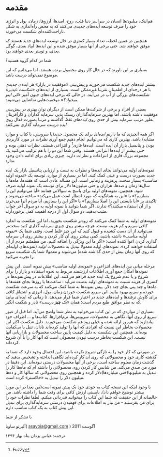 # مقدمه

هم‌اینک، میلیون‌ها انسان در سراسر دنیا قلب، روح، امیدها، آرزوها، زمان، پول و انرژی خود را صرف توسعه ایده‌های جدیدی می‌کنند که به محض راه‌اندازی به شکل ناراحت‌کننده‌ای شکست می‌خورند.

همچنین در همین لحظه، تعداد بسیار کمتری در حال توسعه ایده‌های جدید هستند که موفق خواهند شد. حتی برخی از آنها بسیار موفق شده و این ایده‌ها آیپاد بعدی، گوگل بعدی، و توییتر بعدی خواهند بود.

شما در کدام گروه هستید؟

بسیاری بر این باورند که در حال کار روی محصول برنده هستند، اما می‌دانیم که این موضوع نمی‌تواند درست باشد.

بیشتر ایده‌های جدید شکست می‌خورند و پیش‌بینی «موفقیت در بازار» هر ایده‌ی جدیدی با هر درجه‌ای از اطمینان تقریبا غیرممکن است. بسیاری از ایده‌های «_شکست ناپذیر_» شکست‌های بزرگی از آب در می‌آیند. در حالی که برخی ایده‌های جنون آمیز «_کی اینو میخواد؟_» موفقیت‌هایی تماشایی می‌شوند.

بعضی از افراد و برخی از شرکت‌ها ممکن است از دیگران توان بهتری در پیش‌بینی موفقیت داشته باشند، اما بهترین سرمایه‌گذاران ریسک پذیر، سرمایه گذاران و کارآفرینان بطور مرتب سرمایه بیش از حدی روی _ایده‌های غلط_ گذاشته و مرتبا بصورت فعال روی _ایده درست_ سرمایه گذاری نمی‌کنند.

اگر همه آنچیزی که  ما داریم _ایده‌ای_ برای یک محصول جدید(یا سرویس، یا کتاب و موارد مشابه) باشد، بهترین کاری که می‌توانیم انجام دهیم جمع آوری _نظرات_ در مورد کاربردی بودن و پتانسیل بازار آن ایده است. ایده‌ها فازی[^1] و انتزاعی هستند. نظرات ذهنی بوده و حتی بیشتر از ایده‌ها انتزاعی هستند. وقتی شما این دو را با هم ترکیب می‌کنید یک مجموعه بزرگ فازی از انتزاعات و نظرات دارید. چیزی زیادی برای ادامه دادن وجود ندارد.

نمونه‌های اولیه می‌توانند بجای ایده‌ها و نظرات به تست و ارزیابی پتانسیل بازار یک ایده جدید بصورت درست و عینی کمک کنند. اما در بسیاری از موارد، توسعه یک «نمونه اولیه مناسب» بسیار سخت، پرهزینه و زمانبر است. این مساله عادی است که هفته‌ها، ماه‌ها یا سال‌ها زمان و صدها، هزاران و حتی میلیون‌ها دلار برای توسعه یک نمونه اولیه صرف شود. همچنین، نمونه‌های اولیه برای پاسخ به سوالاتی همانند «آیا می‌توانیم این را بسازیم؟» یا «این به همانگونه که مورد انتظار است عمل می‌کند» ساخته می‌شوند و تاکیدی بر «آیا بایستی این را اصلا بسازیم؟»  یا «اگر این را بسازیم، آیا مردم آنرا می‌خرند و از آن استفاده میکنند؟» ندارند. اگر شما بتوانید با نمونه اولیه به دو سوال آخر جواب مثبت بدهید، دو سوال اول از درجه اهمیت کمی برخوردارند.

نمونه‌های اولیه به شما کمک می‌کنند که زودتر شکست بخورید، اما این شکست به اندازه کافی سریع و کم هزینه نیست. هرچه بیشتر روی چیزی سرمایه گذاری کنید سخت‌تر می‌توانید از آن دست کشیده و قبول کنید که این چیز غلط است. وقتی شما یک «نمونه اولیه مناسب» داشته باشید، کمی بیشتر روی آن کار کردن و بیشتر روی آن سرمایه گذاری کردن اغوا کننده است: «اگر ما این ویژگی را اضافه کنیم، من مطمئنم مردم از آن استفاده خواهند کرد». نمونه‌های اولیه معمولا تبدیل به _محصولات اولیه_ (نمونه‌های اولیه‌ای که روی آنها زمان بیش از حدی گذاشته شده) می‌شوند و معمولا شما یک شکست سریع را تجربه می‌کنید.

مرحله میانی بین ایده‌های انتزاعی و «نمونه‌‌ی اولیه مناسب» _پیش نمونه_ است. این پیش نمونه‌ها امکان جمع آوری اطلاعات ارزشمند مربوط به نحوه استفاده و بازار را برای شروع و یا عدم شروع یک ایده جدید فراهم می‌کنند. این اطلاعات در پیش‌نمونه‌ها در کسری از هزینه نسبت به نمونه‌های اولیه بدست می‌آید : ساعت‌ها یا روزها بجای هفته‌ها یا ماه‌ها و چند پنی بجای چند دلار. پیش نمونه‌ها به شما کمک می‌کنند که به سرعت شکست خورده و سریع بهبود بیابید. این سریع شکست خوردن زمان، پول، انرژی و اشتیاق کافی برای کاوش ترفند‌ها و ایده‌های جدید در اختیار شما قرار می‌دهد، تا زمانی که ایده‌ای بیابید که به نظر موافق طبع مردم است؛ همان «_یک_ **چیز** _درست_» نادر و شگفت انگیز.

بسیاری از مواردی که در این کتاب می‌خوانید به نظر شما واضح می‌آید. اما قبل از عبور سریع از روی آنها، نگاهی به محصولات، سرویس‌ها، نرم‌افزارها، کتاب‌ها و ... اطراف خود بیاندازید که هرروز ارائه شده و خیلی زود هم شکست می‌خورند. دلیل شکست اکثر این محصولات بخاطر این نیست که افرادی که آنها را تولید کرده‌اند نادان، تنبل یا بی‌کفایت بوده‌اند. همچنین این شکست به دلیل کیفیت پایین ساخت محصولات و بازاریابی آنها نیست. این شکست بخاطر درست نبودن محصولی است که آنها کار را با آن شروع کرده‌اند. 

در صورتی که کار خود را به تازگی شروع نکرده باشید، این احتمال وجود دارد که شما به گذشته کاری خود و محصولاتی که روی آن کار کرده‌اید نگاهی انداخته و تشخیص بدهید که گذشت زمان معلوم ساخته است، برخی از آنها محصولات درستی نبوده‌اند. این دقیقا در مورد من صدق می‌کند. من شانس کار کردن روی محصولاتی را داشته ام که ماه‌ها کار را تبدیل به میلیونها(حتی میلیاردها)دلار کرده و همچنین روی محصولاتی  که سالها کار و ده‌ها میلیون دلار را تبدیل به «خاکستر» کرده است.

با وجود اینکه این نسخه کتاب به خودی خود یک پیش نمونه است(من بعدا در این مورد بیشتر توضیح خواهم داد)، بایستی ارزش کافی برای وقت شما را داشته باشد. من خالصانه از این حقیقت که شما این کتاب را میخوانید قدردانی میکنم. لطفا نظرات خود را برای من بفرستید - من نیاز به اطلاعات برای فهمیدن درستی سرمایه‌گذاری برای تبدیل این پیش کتاب به یک کتاب مناسب دارم.

با تشکر از شما

آلبرتو ساویا( asavoia@gmail.com )
آگوست 2011

ترجمه: عباس یزدان پناه
بهار ۱۳۹۴

[^1]: Fuzzy


